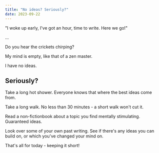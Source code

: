 ```yaml
---
title: "No ideas? Seriously?"
date: 2023-09-22
---
```


"I woke up early, I've got an hour, time to write. Here we go!"

...

Do you hear the crickets chirping?

My mind is empty, like that of a zen master.

I have no ideas.

## Seriously?

Take a long hot shower. Everyone knows that where the best ideas come from.

Take a long walk. No less than 30 minutes - a short walk won't cut it. 

Read a non-fictionbook about a topic you find mentally stimulating. Guaranteed ideas.

Look over some of your own past writing. See if there's any ideas you can build on, or which you've changed your mind on. 

That's all for today - keeping it short!  

